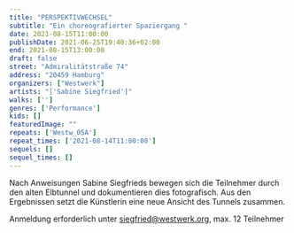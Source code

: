 ```yaml
---
title: "PERSPEKTIVWECHSEL"
subtitle: "Ein choreografierter Spaziergang "
date: 2021-08-15T11:00:00
publishDate: 2021-06-25T19:40:36+02:00
end: 2021-08-15T13:00:00
draft: false
street: "Admiralitätstraße 74"
address: "20459 Hamburg"
organizers: ["Westwerk"]
artists: "['Sabine Siegfried']"
walks: ['']
genres: ['Performance']
kids: []
featuredImage: ""
repeats: ['Westw_05A']
repeat_times: ['2021-08-14T11:00:00']
sequels: []
sequel_times: []
---
```


Nach Anweisungen Sabine Siegfrieds bewegen sich die Teilnehmer durch den alten Elbtunnel und dokumentieren dies fotografisch. Aus den Ergebnissen setzt die Künstlerin eine neue Ansicht des Tunnels zusammen.

Anmeldung erforderlich unter siegfried@westwerk.org, max. 12 Teilnehmer